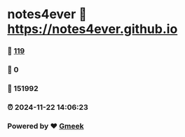 # notes4ever :link: https://notes4ever.github.io 
### :page_facing_up: [119](https://notes4ever.github.io/tag.html) 
### :speech_balloon: 0 
### :hibiscus: 151992 
### :alarm_clock: 2024-11-22 14:06:23 
### Powered by :heart: [Gmeek](https://github.com/Meekdai/Gmeek)
